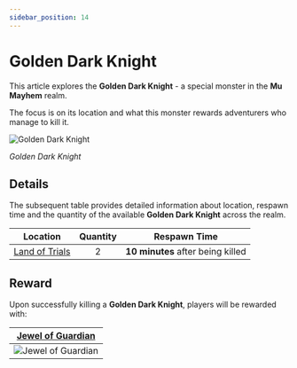 ```yaml
---
sidebar_position: 14
---
```


# Golden Dark Knight

This article explores the **Golden Dark Knight** - a special monster in the **Mu Mayhem** realm.

The focus is on its location and what this monster rewards adventurers who manage to kill it.

![Golden Dark Knight](/img/monsters/special/golden/dark-knight.jpg)

_Golden Dark Knight_

## Details

The subsequent table provides detailed information about location, respawn time and the quantity of the available **Golden Dark Knight** across the realm.

|                Location                | Quantity |           Respawn Time            |
| :------------------------------------: | :------: | :-------------------------------: |
| [Land of Trials](/maps/land-of-trials) |    2     | **10 minutes** after being killed |

## Reward

Upon successfully killing a **Golden Dark Knight**, players will be rewarded with:

| [Jewel of Guardian](/items/jewels/regular-jewels/jewel-of-guardian) |
| :-----------------------------------------------------------------: |
|        ![Jewel of Guardian](/img/items/jewels/guardian.png)         |
